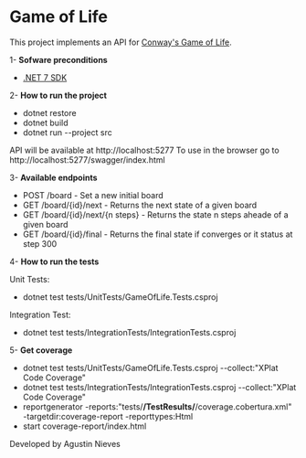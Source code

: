 # Game of Life

This project implements an API for [Conway's Game of Life](https://en.wikipedia.org/wiki/Conway%27s_Game_of_Life). 

1- **Sofware preconditions**
- [.NET 7 SDK](https://dotnet.microsoft.com/en-us/download/dotnet/7.0)

2- **How to run the project**

- dotnet restore
- dotnet build
- dotnet run --project src

API will be available at http://localhost:5277
To use in the browser go to http://localhost:5277/swagger/index.html

3- **Available endpoints**
- POST /board - Set a new initial board
- GET /board/{id}/next	- Returns the next state of a given board
- GET /board/{id}/next/{n steps}	- Returns the state n steps aheade of a given board
- GET /board/{id}/final	- Returns the final state if converges or it status at step 300

4- **How to run the tests**

Unit Tests:
- dotnet test tests/UnitTests/GameOfLife.Tests.csproj

Integration Test:
- dotnet test tests/IntegrationTests/IntegrationTests.csproj

5- **Get coverage**
- dotnet test tests/UnitTests/GameOfLife.Tests.csproj --collect:"XPlat Code Coverage"
- dotnet test tests/IntegrationTests/IntegrationTests.csproj --collect:"XPlat Code Coverage"
- reportgenerator -reports:"tests/**/TestResults/**/coverage.cobertura.xml" -targetdir:coverage-report -reporttypes:Html
- start coverage-report/index.html



Developed by Agustin Nieves
